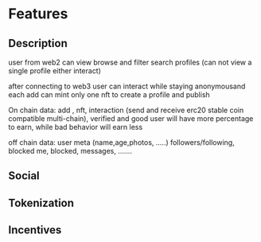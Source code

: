 # Features

## Description

user from web2 can view browse and filter search profiles (can not view a single profile either interact)

after connecting to web3 user can interact while staying anonymousand each add can mint only one nft to create a profile and publish

On chain data: add , nft, interaction (send and receive erc20 stable coin compatible multi-chain), verified and good user will have more  percentage to earn, while bad behavior will earn less 

off chain data: user meta (name,age,photos, .....) followers/following, blocked me, blocked, messages, .......

## Social

## Tokenization

## Incentives